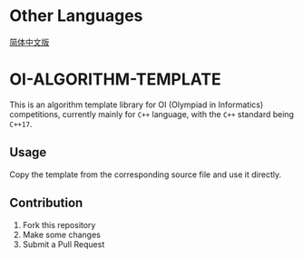 # Other Languages
[简体中文版](readme/README.zh-CN.md)

# OI-ALGORITHM-TEMPLATE

This is an algorithm template library for OI (Olympiad in Informatics) competitions, currently mainly for `C++` language, with the `C++` standard being `C++17`.

## Usage

Copy the template from the corresponding source file and use it directly.

## Contribution

1. Fork this repository
2. Make some changes
3. Submit a Pull Request